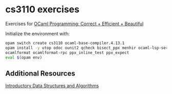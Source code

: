 # cs3110 exercises

Exercises for [OCaml Programming: Correct + Efficient + Beautiful](https://cs3110.github.io/textbook)

Initialize the environment with:

```sh
opam switch create cs3110 ocaml-base-compiler.4.13.1
opam install -y utop odoc ounit2 qcheck bisect_ppx menhir ocaml-lsp-server \
ocamlformat ocamlformat-rpc ppx_inline_test ppx_expect
eval $(opam env)
```

## Additional Resources

[Introductory Data Structures and Algorithms](https://ilyasergey.net/YSC2229/)
